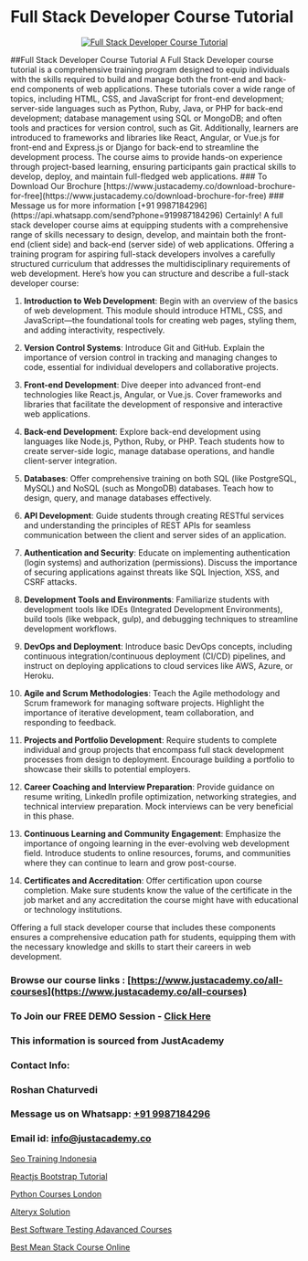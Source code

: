 # Full Stack Developer Course Tutorial

<p align="center">
  <a href="https://justacademy.co/program-detail/full-stack-web-development">
    <img src="https://justacademy.co/storage2/program_images/1704700371.webp" alt="Full Stack Developer Course Tutorial">
  </a>
</p>
##Full Stack Developer Course Tutorial
A Full Stack Developer course tutorial is a comprehensive training program designed to equip individuals with the skills required to build and manage both the front-end and back-end components of web applications. These tutorials cover a wide range of topics, including HTML, CSS, and JavaScript for front-end development; server-side languages such as Python, Ruby, Java, or PHP for back-end development; database management using SQL or MongoDB; and often tools and practices for version control, such as Git. Additionally, learners are introduced to frameworks and libraries like React, Angular, or Vue.js for front-end and Express.js or Django for back-end to streamline the development process. The course aims to provide hands-on experience through project-based learning, ensuring participants gain practical skills to develop, deploy, and maintain full-fledged web applications.
### To Download Our Brochure [https://www.justacademy.co/download-brochure-for-free](https://www.justacademy.co/download-brochure-for-free)
### Message us for more information [+91 9987184296](https://api.whatsapp.com/send?phone=919987184296)
Certainly! A full stack developer course aims at equipping students with a comprehensive range of skills necessary to design, develop, and maintain both the front-end (client side) and back-end (server side) of web applications. Offering a training program for aspiring full-stack developers involves a carefully structured curriculum that addresses the multidisciplinary requirements of web development. Here’s how you can structure and describe a full-stack developer course:

1) **Introduction to Web Development**: Begin with an overview of the basics of web development. This module should introduce HTML, CSS, and JavaScript—the foundational tools for creating web pages, styling them, and adding interactivity, respectively.

2) **Version Control Systems**: Introduce Git and GitHub. Explain the importance of version control in tracking and managing changes to code, essential for individual developers and collaborative projects.

3) **Front-end Development**: Dive deeper into advanced front-end technologies like React.js, Angular, or Vue.js. Cover frameworks and libraries that facilitate the development of responsive and interactive web applications.

4) **Back-end Development**: Explore back-end development using languages like Node.js, Python, Ruby, or PHP. Teach students how to create server-side logic, manage database operations, and handle client-server integration.

5) **Databases**: Offer comprehensive training on both SQL (like PostgreSQL, MySQL) and NoSQL (such as MongoDB) databases. Teach how to design, query, and manage databases effectively.

6) **API Development**: Guide students through creating RESTful services and understanding the principles of REST APIs for seamless communication between the client and server sides of an application.

7) **Authentication and Security**: Educate on implementing authentication (login systems) and authorization (permissions). Discuss the importance of securing applications against threats like SQL Injection, XSS, and CSRF attacks.

8) **Development Tools and Environments**: Familiarize students with development tools like IDEs (Integrated Development Environments), build tools (like webpack, gulp), and debugging techniques to streamline development workflows.

9) **DevOps and Deployment**: Introduce basic DevOps concepts, including continuous integration/continuous deployment (CI/CD) pipelines, and instruct on deploying applications to cloud services like AWS, Azure, or Heroku.

10) **Agile and Scrum Methodologies**: Teach the Agile methodology and Scrum framework for managing software projects. Highlight the importance of iterative development, team collaboration, and responding to feedback.

11) **Projects and Portfolio Development**: Require students to complete individual and group projects that encompass full stack development processes from design to deployment. Encourage building a portfolio to showcase their skills to potential employers.

12) **Career Coaching and Interview Preparation**: Provide guidance on resume writing, LinkedIn profile optimization, networking strategies, and technical interview preparation. Mock interviews can be very beneficial in this phase.

13) **Continuous Learning and Community Engagement**: Emphasize the importance of ongoing learning in the ever-evolving web development field. Introduce students to online resources, forums, and communities where they can continue to learn and grow post-course.

14) **Certificates and Accreditation**: Offer certification upon course completion. Make sure students know the value of the certificate in the job market and any accreditation the course might have with educational or technology institutions.

Offering a full stack developer course that includes these components ensures a comprehensive education path for students, equipping them with the necessary knowledge and skills to start their careers in web development.

### Browse our course links : [https://www.justacademy.co/all-courses](https://www.justacademy.co/all-courses) 
### To Join our FREE DEMO Session - [Click Here](https://www.justacademy.co/register-for-course-demo)


### This information is sourced from JustAcademy
### Contact Info:
### Roshan Chaturvedi
### Message us on Whatsapp: [+91 9987184296](https://api.whatsapp.com/send?phone=919987184296)
### Email id: [info@justacademy.co](mailto:info@justacademy.co)
                
[Seo Training Indonesia](https://www.linkedin.com/pulse/seo-training-indonesia-justacademy-cupertino-a76fc?trackingId=x7X8Tdo6006pEvgjSH5j3Q%3D%3D&lipi=urn%3Ali%3Apage%3Ad_flagship3_company_admin%3BgBhGnALRQwW8mE6l8mJTTg%3D%3D)

[Reactjs Bootstrap Tutorial](https://www.linkedin.com/pulse/reactjs-bootstrap-tutorial-justacademy-belfast-0fjpe?trackingId=iLu%2BI%2B73AlEKI%2BhgcnHeCw%3D%3D&lipi=urn%3Ali%3Apage%3Ad_flagship3_company_admin%3BZ5ESut9VQxyQx%2BjF%2F1FLaA%3D%3D)

[Python Courses London](https://medium.com/@kumarishimmi99/python-courses-london-54229042a6a5)

[Alteryx Solution](https://medium.com/@namusn/alteryx-solution-0bc30eaf2d93)

[Best Software Testing Adavanced Courses](https://justacademyin.github.io/justacademy/best-software-testing-adavanced-courses)

[Best Mean Stack Course Online](https://justacademyin.github.io/Articles/Best-Mean-Stack-Course-Online)

